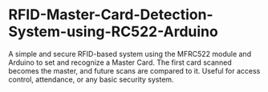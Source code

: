 # RFID-Master-Card-Detection-System-using-RC522-Arduino
A simple and secure RFID-based system using the MFRC522 module and Arduino to set and recognize a Master Card. The first card scanned becomes the master, and future scans are compared to it. Useful for access control, attendance, or any basic security system.
